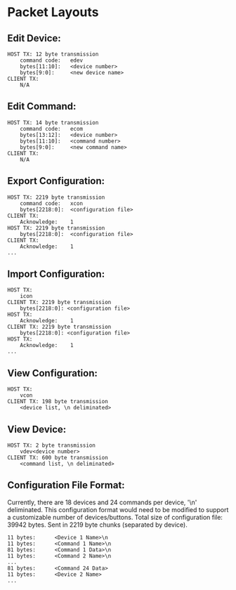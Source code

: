 # Packet Layouts
## Edit Device:
```
HOST TX: 12 byte transmission
    command code:   edev
    bytes[11:10]:   <device number>
    bytes[9:0]:     <new device name>
CLIENT TX:
    N/A
```
## Edit Command:
```
HOST TX: 14 byte transmission
    command code:   ecom
    bytes[13:12]:   <device number>
    bytes[11:10]:   <command number>
    bytes[9:0]:     <new command name>
CLIENT TX:
    N/A
```
## Export Configuration:
```
HOST TX: 2219 byte transmission
    command code:   xcon
    bytes[2218:0]:  <configuration file>
CLIENT TX:
    Acknowledge:    1
HOST TX: 2219 byte transmission
    bytes[2218:0]:  <configuration file>
CLIENT TX:
    Acknowledge:    1
...
```
## Import Configuration:
```
HOST TX:
    icon
CLIENT TX: 2219 byte transmission
    bytes[2218:0]: <configuration file>
HOST TX:
    Acknowledge:    1
CLIENT TX: 2219 byte transmission
    bytes[2218:0]: <configuration file>
HOST TX:
    Acknowledge:    1
...
```
## View Configuration:
```
HOST TX:
    vcon
CLIENT TX: 198 byte transmission
    <device list, \n deliminated>
```
## View Device:
```
HOST TX: 2 byte transmission
    vdev<device number>
CLIENT TX: 600 byte transmission
    <command list, \n deliminated>
```
## Configuration File Format:
Currently, there are 18 devices and 24 commands per device, '\n' deliminated.  This configuration format would need to be modified to support a customizable number of devices/buttons.
Total size of configuration file: 39942 bytes. Sent in 2219 byte chunks (separated by device).
```
11 bytes:      <Device 1 Name>\n
11 bytes:      <Command 1 Name>\n
81 bytes:      <Command 1 Data>\n
11 bytes:      <Command 2 Name>\n
...
81 bytes:      <Command 24 Data>
11 bytes:      <Device 2 Name>
...
```
